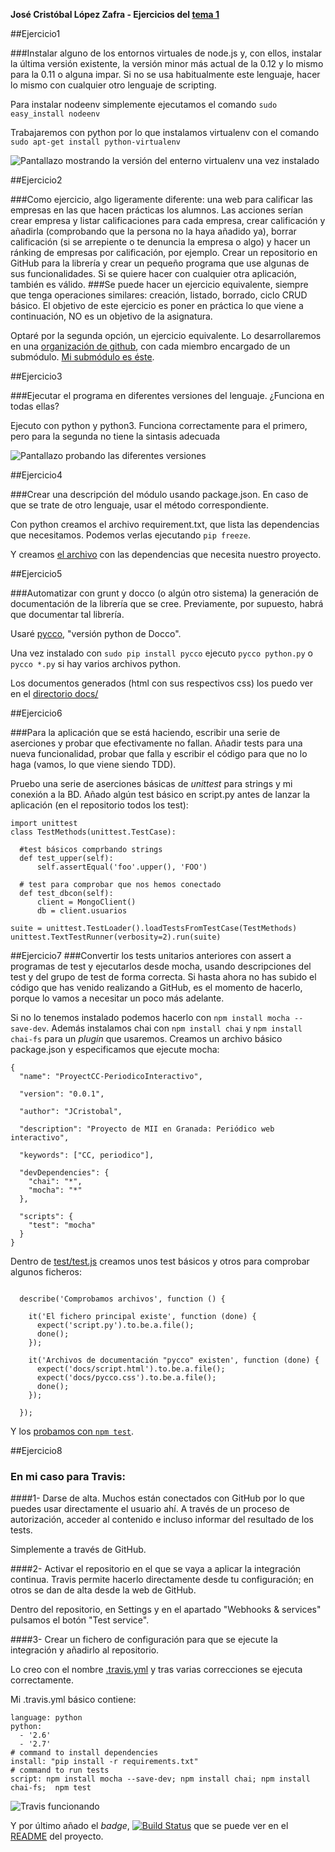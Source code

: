 **José Cristóbal López Zafra - Ejercicios del [tema 1](http://jj.github.io/CC/documentos/temas/Desarrollo_basado_en_pruebas)**

##Ejercicio1

###Instalar alguno de los entornos virtuales de node.js y, con ellos, instalar la última versión existente, la versión minor más actual de la 0.12 y lo mismo para la 0.11 o alguna impar. Si no se usa habitualmente este lenguaje, hacer lo mismo con cualquier otro lenguaje de scripting. 

Para instalar nodeenv simplemente ejecutamos el comando `sudo easy_install nodeenv` 

Trabajaremos con python por lo que instalamos virtualenv con el comando  `sudo apt-get install python-virtualenv`

![Pantallazo mostrando la versión del enterno virtualenv una vez instalado](https://i.gyazo.com/b36d0a16c360e31c324da6b8dff0c06b.png)


##Ejercicio2

###Como ejercicio, algo ligeramente diferente: una web para calificar las empresas en las que hacen prácticas los alumnos. Las acciones serían crear empresa y listar calificaciones para cada empresa, crear calificación y añadirla (comprobando que la persona no la haya añadido ya), borrar calificación (si se arrepiente o te denuncia la empresa o algo) y hacer un ránking de empresas por calificación, por ejemplo. Crear un repositorio en GitHub para la librería y crear un pequeño programa que use algunas de sus funcionalidades. Si se quiere hacer con cualquier otra aplicación, también es válido.
###Se puede hacer un ejercicio equivalente, siempre que tenga operaciones similares: creación, listado, borrado, ciclo CRUD básico. El objetivo de este ejercicio es poner en práctica lo que viene a continuación, NO es un objetivo de la asignatura.


Optaré por la segunda opción, un ejercicio equivalente. Lo desarrollaremos en una [organización de github](https://github.com/ProyectCC), con cada miembro encargado de un submódulo. [Mi submódulo es éste](https://github.com/JCristobal/ProjectCC).



##Ejercicio3

###Ejecutar el programa en diferentes versiones del lenguaje. ¿Funciona en todas ellas?

Ejecuto con python y python3. Funciona correctamente para el primero, pero para la segunda no tiene la sintasis adecuada

![Pantallazo probando las diferentes versiones](https://i.gyazo.com/10d60cfb9eb7fb4d19dbaee3f87cbc8b.png)


##Ejercicio4

###Crear una descripción del módulo usando package.json. En caso de que se trate de otro lenguaje, usar el método correspondiente. 

Con python creamos el archivo requirement.txt, que lista las dependencias que necesitamos. Podemos verlas ejecutando `pip freeze`.

Y creamos [el archivo](https://github.com/JCristobal/ProjectCC/blob/master/requirements.txt) con las dependencias que necesita nuestro proyecto.


##Ejercicio5

###Automatizar con grunt y docco (o algún otro sistema) la generación de documentación de la librería que se cree. Previamente, por supuesto, habrá que documentar tal librería.

Usaré [pycco](http://fitzgen.github.io/pycco/), "versión python de Docco".

Una vez instalado con `sudo pip install pycco` ejecuto `pycco python.py` o `pycco *.py` si hay varios archivos python.

Los documentos generados (html con sus respectivos css) los puedo ver en el [directorio docs/](https://github.com/JCristobal/ProjectCC/tree/master/docs) 


##Ejercicio6

###Para la aplicación que se está haciendo, escribir una serie de aserciones y probar que efectivamente no fallan. Añadir tests para una nueva funcionalidad, probar que falla y escribir el código para que no lo haga (vamos, lo que viene siendo TDD).

Pruebo una serie de aserciones básicas de *unittest* para strings y mi conexión a la BD. Añado algún test básico en script.py antes de lanzar la aplicación (en el repositorio todos los test):

```
import unittest
class TestMethods(unittest.TestCase):

  #test básicos comprbando strings
  def test_upper(self):
      self.assertEqual('foo'.upper(), 'FOO')

  # test para comprobar que nos hemos conectado
  def test_dbcon(self):
      client = MongoClient()
      db = client.usuarios
      
suite = unittest.TestLoader().loadTestsFromTestCase(TestMethods)
unittest.TextTestRunner(verbosity=2).run(suite)
```


##Ejercicio7
###Convertir los tests unitarios anteriores con assert a programas de test y ejecutarlos desde mocha, usando descripciones del test y del grupo de test de forma correcta. Si hasta ahora no has subido el código que has venido realizando a GitHub, es el momento de hacerlo, porque lo vamos a necesitar un poco más adelante. 

Si no lo tenemos instalado podemos hacerlo con `npm install mocha --save-dev`. Además instalamos chai con `npm install chai` y `npm install chai-fs` para un *plugin* que usaremos. Creamos un archivo básico package.json y especificamos que ejecute mocha:

```
{
  "name": "ProyectCC-PeriodicoInteractivo",

  "version": "0.0.1",

  "author": "JCristobal",

  "description": "Proyecto de MII en Granada: Periódico web interactivo",

  "keywords": ["CC, periodico"],

  "devDependencies": {
    "chai": "*",
    "mocha": "*"
  },

  "scripts": {
    "test": "mocha"
  }
}
```

Dentro de [test/test.js](https://github.com/JCristobal/ProjectCC/blob/master/test/test.js) creamos unos test básicos y otros para comprobar algunos ficheros:

```

  describe('Comprobamos archivos', function () {

    it('El fichero principal existe', function (done) {
      expect('script.py').to.be.a.file();
      done();
    });

    it('Archivos de documentación "pycco" existen', function (done) {
      expect('docs/script.html').to.be.a.file();
      expect('docs/pycco.css').to.be.a.file();
      done();
    });

  });

```


Y los [probamos con `npm test`](https://i.gyazo.com/afa3ba30dc71abc59a398fe27ddc6c63.png).


##Ejercicio8

### En mi caso para Travis:

####1- Darse de alta. Muchos están conectados con GitHub por lo que puedes usar directamente el usuario ahí. A través de un proceso de autorización, acceder al contenido e incluso informar del resultado de los tests.

Simplemente a través de GitHub.

####2- Activar el repositorio en el que se vaya a aplicar la integración continua. Travis permite hacerlo directamente desde tu configuración; en otros se dan de alta desde la web de GitHub.

Dentro del repositorio, en Settings y en el apartado "Webhooks & services" pulsamos el botón "Test service".

####3- Crear un fichero de configuración para que se ejecute la integración y añadirlo al repositorio.

Lo creo con el nombre [.travis.yml](https://github.com/JCristobal/ProjectCC/blob/master/.travis.yml) y tras varias correcciones se ejecuta correctamente.

Mi .travis.yml básico contiene:

```
language: python
python:
  - '2.6'
  - '2.7'
# command to install dependencies
install: "pip install -r requirements.txt"
# command to run tests
script: npm install mocha --save-dev; npm install chai; npm install chai-fs;  npm test
```



![Travis funcionando](https://i.gyazo.com/31e032a0ba29fdc0d8a34a586b9325ac.png)




Y por último añado el *badge*, [![Build Status](https://travis-ci.org/JCristobal/ProjectCC.svg?branch=master)](https://travis-ci.org/JCristobal/ProjectCC) que se puede ver en el [README](https://github.com/JCristobal/ProjectCC) del proyecto.



